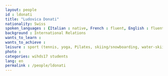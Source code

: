 ```yaml
---
layout: people
id : ldonati
title: "Ludovica Donati"
nationality: Swiss
spoken_languages : {Italian : native, French : fluent, English : fluent, Spanish : fluent, German : good, Chinese : beginner}
background : International Relations
wants_to_learn :
wants_to_achieve :
leisure : sport (tennis, yoga, Pilates, skiing/snowboarding, water-skiing, hiking, scuba diving)
photo :
categories: wihds17 students
lang: en
permalink : /people/ldonati
---
```

